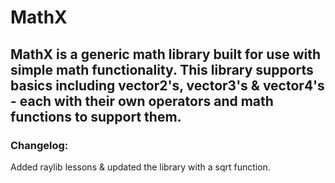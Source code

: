 # MathX

## MathX is a generic math library built for use with simple math functionality. This library supports basics including vector2's, vector3's & vector4's - each with their own operators and math functions to support them.

### Changelog:

Added raylib lessons & updated the library with a sqrt function.